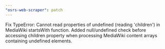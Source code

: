 ```yaml
---
"osrs-web-scraper": patch
---
```


Fix TypeError: Cannot read properties of undefined (reading 'children') in MediaWiki startsWith function. Added null/undefined check before accessing children property when processing MediaWiki content arrays containing undefined elements.